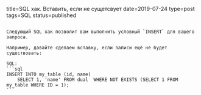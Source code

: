 title=SQL хак. Вставить, если не сущетсвует
date=2019-07-24
type=post
tags=SQL
status=published
~~~~~~

Следующий SQL хак позволит вам выполнить условный `INSERT` для вашего запроса.

Например, давайте сделаем вставку, если записи ещё не будет существовать:

SQL:
```sql
INSERT INTO my_table (id, name)  
    SELECT 1, 'name' FROM dual  WHERE NOT EXISTS (SELECT 1 FROM my_table WHERE ID = 1);
```
